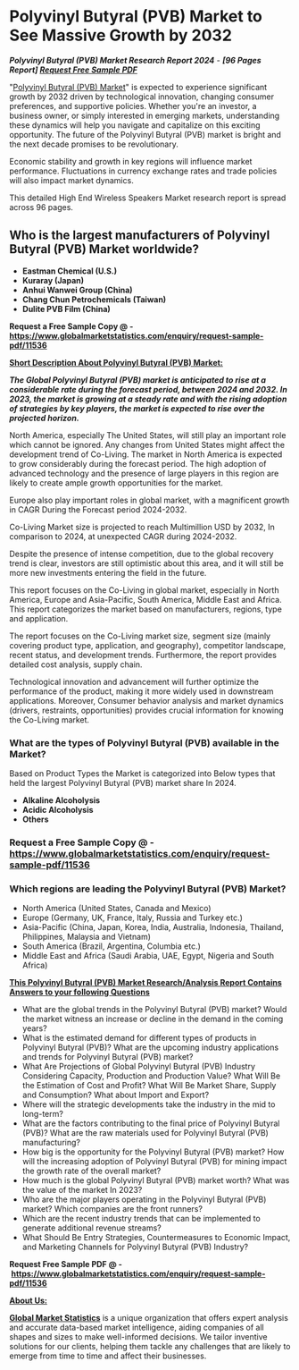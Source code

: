 <h1>Polyvinyl Butyral (PVB) Market to See Massive Growth by 2032</h1>
<p><em><strong>Polyvinyl Butyral (PVB) Market Research Report 2024</strong></em>&nbsp;-&nbsp;<em><strong>[96 Pages Report] </strong></em><em><strong><a href="https://www.globalmarketstatistics.com/enquiry/request-sample-pdf/11536">Request Free Sample PDF</a></strong></em></p>
<p>"<a href="https://www.globalmarketstatistics.com/market-reports/polyvinyl-butyral-pvb-market-11536">Polyvinyl Butyral (PVB) Market</a>" is expected to experience significant growth by 2032 driven by technological innovation, changing consumer preferences, and supportive policies. Whether you're an investor, a business owner, or simply interested in emerging markets, understanding these dynamics will help you navigate and capitalize on this exciting opportunity. The future of the&nbsp;Polyvinyl Butyral (PVB) market is bright and the next decade promises to be revolutionary.</p>
<p>Economic stability and growth in key regions will influence market performance. Fluctuations in currency exchange rates and trade policies will also impact market dynamics.</p>
<p>This detailed&nbsp;High End Wireless Speakers Market research report is spread across 96 pages.</p>
<h2><strong>Who is the largest manufacturers of Polyvinyl Butyral (PVB) Market worldwide?</strong></h2>
<ul>
<li><strong>Eastman Chemical (U.S.)</strong></li>
<li><strong>Kuraray (Japan)</strong></li>
<li><strong>Anhui Wanwei Group (China)</strong></li>
<li><strong>Chang Chun Petrochemicals (Taiwan)</strong></li>
<li><strong>Dulite PVB Film (China)</strong></li>
</ul>
<p><strong>Request a Free Sample Copy @ - <a href="https://www.globalmarketstatistics.com/enquiry/request-sample-pdf/11536">https://www.globalmarketstatistics.com/enquiry/request-sample-pdf/11536</a></strong></p>
<p><strong><u>Short Description About Polyvinyl Butyral (PVB) Market:</u></strong></p>
<p><strong><em>The Global Polyvinyl Butyral (PVB) market is anticipated to rise at a considerable rate during the forecast period, between 2024 and 2032. In 2023, the market is growing at a steady rate and with the rising adoption of strategies by key players, the market is expected to rise over the projected horizon.</em></strong></p>
<p>North America, especially The United States, will still play an important role which cannot be ignored. Any changes from United States might affect the development trend of Co-Living. The market in North America is expected to grow considerably during the forecast period. The high adoption of advanced technology and the presence of large players in this region are likely to create ample growth opportunities for the market.</p>
<p>Europe also play important roles in global market, with a magnificent growth in CAGR During the Forecast period 2024-2032.</p>
<p>Co-Living Market size is projected to reach Multimillion USD by 2032, In comparison to 2024, at unexpected CAGR during 2024-2032.</p>
<p>Despite the presence of intense competition, due to the global recovery trend is clear, investors are still optimistic about this area, and it will still be more new investments entering the field in the future.</p>
<p>This report focuses on the Co-Living in global market, especially in North America, Europe and Asia-Pacific, South America, Middle East and Africa. This report categorizes the market based on manufacturers, regions, type and application.</p>
<p>The report focuses on the Co-Living market size, segment size (mainly covering product type, application, and geography), competitor landscape, recent status, and development trends. Furthermore, the report provides detailed cost analysis, supply chain.</p>
<p>Technological innovation and advancement will further optimize the performance of the product, making it more widely used in downstream applications. Moreover, Consumer behavior analysis and market dynamics (drivers, restraints, opportunities) provides crucial information for knowing the Co-Living market.</p>
<h3>What are the types of Polyvinyl Butyral (PVB) available in the Market?</h3>
<p>Based on Product Types the Market is categorized into Below types that held the largest Polyvinyl Butyral (PVB) market share In 2024.</p>
<ul>
<li><strong>Alkaline Alcoholysis</strong></li>
<li><strong>Acidic Alcoholysis</strong></li>
<li><strong>Others</strong></li>
</ul>
<h3>Request a Free Sample Copy @ - <a href="https://www.globalmarketstatistics.com/enquiry/request-sample-pdf/11536">https://www.globalmarketstatistics.com/enquiry/request-sample-pdf/11536</a></h3>
<h3>Which regions are leading the Polyvinyl Butyral (PVB) Market?</h3>
<ul>
<li>North America (United States, Canada and Mexico)</li>
<li>Europe (Germany, UK, France, Italy, Russia and Turkey etc.)</li>
<li>Asia-Pacific (China, Japan, Korea, India, Australia, Indonesia, Thailand, Philippines, Malaysia and Vietnam)</li>
<li>South America (Brazil, Argentina, Columbia etc.)</li>
<li>Middle East and Africa (Saudi Arabia, UAE, Egypt, Nigeria and South Africa)</li>
</ul>
<p><strong><u>This Polyvinyl Butyral (PVB) Market Research/Analysis Report Contains Answers to your following Questions</u></strong></p>
<ul>
<li>What are the global trends in the Polyvinyl Butyral (PVB) market? Would the market witness an increase or decline in the demand in the coming years?</li>
<li>What is the estimated demand for different types of products in Polyvinyl Butyral (PVB)? What are the upcoming industry applications and trends for Polyvinyl Butyral (PVB) market?</li>
<li>What Are Projections of Global Polyvinyl Butyral (PVB) Industry Considering Capacity, Production and Production Value? What Will Be the Estimation of Cost and Profit? What Will Be Market Share, Supply and Consumption? What about Import and Export?</li>
<li>Where will the strategic developments take the industry in the mid to long-term?</li>
<li>What are the factors contributing to the final price of Polyvinyl Butyral (PVB)? What are the raw materials used for Polyvinyl Butyral (PVB) manufacturing?</li>
<li>How big is the opportunity for the Polyvinyl Butyral (PVB) market? How will the increasing adoption of Polyvinyl Butyral (PVB) for mining impact the growth rate of the overall market?</li>
<li>How much is the global Polyvinyl Butyral (PVB) market worth? What was the value of the market In 2023?</li>
<li>Who are the major players operating in the Polyvinyl Butyral (PVB) market? Which companies are the front runners?</li>
<li>Which are the recent industry trends that can be implemented to generate additional revenue streams?</li>
<li>What Should Be Entry Strategies, Countermeasures to Economic Impact, and Marketing Channels for Polyvinyl Butyral (PVB) Industry?</li>
</ul>
<p><strong>Request Free Sample PDF @ -&nbsp;<a href="https://www.globalmarketstatistics.com/enquiry/request-sample-pdf/11536">https://www.globalmarketstatistics.com/enquiry/request-sample-pdf/11536</a></strong></p>
<p><strong><u>About Us:</u></strong></p>
<p><strong><a href="https://www.globalmarketstatistics.com/">Global Market Statistics</a></strong> is a unique organization that offers expert analysis and accurate data-based market intelligence, aiding companies of all shapes and sizes to make well-informed decisions. We tailor inventive solutions for our clients, helping them tackle any challenges that are likely to emerge from time to time and affect their businesses.</p>
